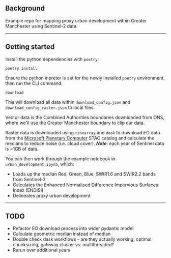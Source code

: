 ## Background
Example repo for mapping proxy urban development within Greater Manchester using Sentinel-2 data.

---
## Getting started
Install the python dependencies with `poetry`:
```
poetry install
```

Ensure the python inpreter is set for the newly installed `poetry` environment, then run the CLI command:
```
download
```

This will download all data within `download_config.json` and `download_config_raster.json` to local files.

Vector data is the Combined Authorities boundaries downloaded from ONS, where we'll use the Greater Manchester boundary to clip our data.

Raster data is downloaded using `rioxarray` and `dask` to download EO data from the [Microsoft Planetary Computer](https://planetarycomputer.microsoft.com/) STAC catalog and calculate the medians to reduce noise (i.e. cloud cover). ***Note***: each year of Sentinel data is ~1GB of data.

You can then work through the example notebook in `urban_development.ipynb`, which:
- Loads up the median Red, Green, Blue, SWIR1.6 and SWIR2.2 bands from Sentinel-2
- Calculates the Enhanced Normalised Difference Impervious Surfaces Index (ENDISI)
- Delineates proxy urban development

---
## TODO
- Refactor EO download process into wider pydantic model
- Calculate geometric median instead of median
- Double check dask workflows - are they actually working, optimal chunksizing, gateway cluster vs. multithreaded?
- Rerun over additional years